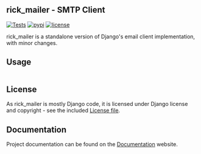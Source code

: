 rick_mailer - SMTP Client
--
[![Tests](https://github.com/oddbit-project/rick_mailer/workflows/Tests/badge.svg?branch=master)](https://github.com/oddbit-project/rick_mailer/actions)
[![pypi](https://img.shields.io/pypi/v/rick-mailer.svg)](https://pypi.org/project/rick-mailer/)
[![license](https://img.shields.io/pypi/l/rick-mailer.svg)](https://github.com/oddbit-project/rick_mailer/blob/master/LICENSE)


rick_mailer is a standalone version of Django's email client implementation, with minor changes. 

## Usage
```python

```
## License
As rick_mailer is mostly Django code, it is licensed under Django license and copyright - see the included [License file](LICENSE).


## Documentation

Project documentation can be found on the [Documentation](https://oddbit-project.github.io/rick_mailer/) website.

